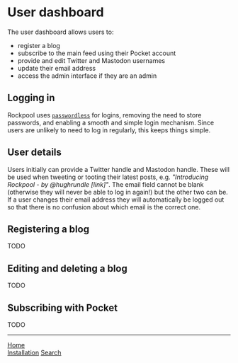 # User dashboard

The user dashboard allows users to:

* register a blog
* subscribe to the main feed using their Pocket account
* provide and edit Twitter and Mastodon usernames
* update their email address
* access the admin interface if they are an admin

## Logging in

Rockpool uses [`passwordless`](https://github.com/florianheinemann/passwordless) for logins, removing the need to store passwords, and enabling a smooth and simple login mechanism. Since users are unlikely to need to log in regularly, this keeps things simple.

## User details

Users initially can provide a Twitter handle and Mastodon handle. These will be used when tweeting or tooting their latest posts, e.g. _"Introducing Rockpool - by @hughrundle [link]"_. The email field cannot be blank (otherwise they will never be able to log in again!) but the other two can be. If a user changes their email address they will automatically be logged out so that there is no confusion about which email is the correct one.

## Registering a blog

TODO

## Editing and deleting a blog

TODO

## Subscribing with Pocket

TODO

---
[Home](/) <br>
[Installation](installation.md)
[Search](search.md)
